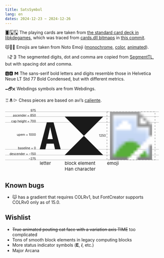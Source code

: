 ```yaml
---
title: SatsSymbol
lang: en
dates: 2024-12-23 ~ 2024-12-26
---
```


🂠🃒🂭 The playing cards are taken from [the standard card deck in libkdegames](https://invent.kde.org/games/libkdegames/-/blob/master/src/carddecks/svg-standard/standard.svg), which was traced from [cards.dll bitmaps](https://kare.com/microsoft/) in [this commit](https://invent.kde.org/games/libkdegames/-/commit/5c83b3599b313cf77fa1c2336551a70673d01a1c).

😾🐖🐾 Emojis are taken from Noto Emoji ([monochrome](https://fonts.google.com/noto/specimen/Noto+Emoji), [color](https://github.com/googlefonts/noto-emoji), [animated](https://googlefonts.github.io/noto-emoji-animation/)).

🯱🯲🯳 The segmented digits, dot and comma are copied from [SegmentTL](../segment-tl/), but with spacing dot and comma.

🆂🅰 𝗠 The sans-serif bold letters and digits resemble those in Helvetica Neue LT Std 77 Bold Condensed, but with different metrics.

🗕🗗🗙 Webdings symbols are from Webdings.

♖🨥🨎 Chess pieces are based on avi’s [caliente](https://github.com/avi-0/caliente).

<svg viewBox="0 -20 400 165" xmlns="http://www.w3.org/2000/svg" fill="currentColor">
	<path d="M0 0h400M0 100h400M0 85h400M0 15h400M0-12.5h400M0 112.5h400" stroke="gray" stroke-opacity=".5"/>
	<g font-size="8" text-anchor="end">
		<text x="80" y="-12.5">975</text>
		<text x="80">ascender = 850</text>
		<text x="80" y="15">cap height = 700</text>
		<text x="80" y="50">upem = 1000</text>
		<text x="80" y="85">baseline = 0</text>
		<text x="80" y="100">descender = −150</text>
		<text x="80" y="112.5">−275</text>
		<text x="262" y="50" dominant-baseline="middle">1250</text>
	</g>
	<path d="m90 85 18.5-70h17.5l18.5 70h-14.7l-3.2-14.8h-18.7l-3.2 14.8zm20.4-26.4h13.7l-6.9-31.4z"/>
	<path d="m155 0h100l-100 100h100z"/>
	<rect x="265" y="-12.5" width="125" height="125" fill="none" stroke="gray" stroke-dasharray="4 4"/>
	<image href="/style/pouting_cat.svg" x="265" y="-12.5" width="125" height="125"/>
	<g font-size="12">
		<text x="90" y="125">letter</text>
		<text x="155" y="125">block element</text>
		<text x="155" y="140">Han character</text>
		<text x="265" y="125">emoji</text>
	</g>
</svg>

## Known bugs

- 😽 has a gradient that requires COLRv1, but FontCreator supports COLRv0 only as of 15.0.

## Wishlist

- ~~True animated pouting cat face with a variation axis TIME~~ too complicated
- Tons of smooth block elements in legacy computing blocks
- More status indicator symbols (𝐄, 𝒊, etc.)
- Major Arcana
